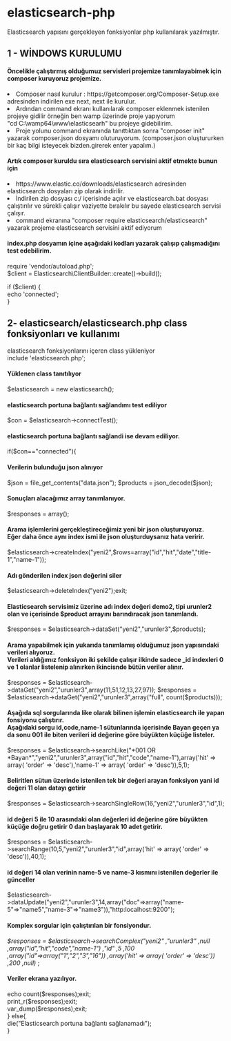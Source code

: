 # elasticsearch-php
Elasticsearch yapısını gerçekleyen fonksiyonlar php kullanılarak yazılmıştır.

<h2>1 - WİNDOWS KURULUMU</h2>
<h4>Öncelikle çalıştırmış olduğumuz servisleri projemize tanımlayabimek için composer kuruyoruz projemize.</h4>
<li> Composer nasıl kurulur : https://getcomposer.org/Composer-Setup.exe adresinden indirilen exe next, next ile kurulur.</li>
<li> Ardından command ekranı kullanılarak composer eklenmek istenilen projeye gidilir örneğin ben wamp üzerinde proje yapıyorum</li>
   "cd C:\wamp64\www\elasticsearh" bu projeye gidebilirim.</li>
<li> Proje yolunu command ekranında tanıttıktan sonra "composer init" yazarak composer.json dosyamı oluturuyorum.
   (composer.json oluştururken bir kaç bilgi isteyecek bizden.girerek enter yapalım.)</li>

<h4>Artık composer kuruldu sıra elasticsearch servisini aktif etmekte bunun için </h4>
<li> https://www.elastic.co/downloads/elasticsearch adresinden elasticsearch dosyaları zip olarak indirilir.</li>
<li> İndirilen zip dosyası c:/ içerisinde açılır ve elasticsearch.bat dosyası çalıştırılır ve sürekli çalışır vaziyette bırakılır 
   bu sayede elasticsearch servisi çalışır.</li>
<li> command ekranına "composer require elasticsearch/elasticsearch" yazarak projeme elasticsearch servisini aktif ediyorum</li>

<h4>index.php dosyamın içine aşağıdaki kodları yazarak çalışıp çalışmadığını test edebilirim.</h4>
require 'vendor/autoload.php';<br>
$client = Elasticsearch\ClientBuilder::create()->build();<br>
 
if ($client) {<br>
    echo 'connected';<br>
}


<h2>2- elasticsearch/elasticsearch.php class fonksiyonları ve kullanımı</h2>

<?php
<h4>elasticsearch fonksiyonlarını içeren class yükleniyor</h4><br>
<span>include 'elasticsearch.php';</span>

<h4>Yüklenen class tanıtılıyor</h4>
<span>$elasticsearch = new elasticsearch();</span>

<h4>elasticsearch portuna bağlantı sağlandımı test ediliyor</h4>
<span>$con = $elasticsearch->connectTest();</span>

<h4>elasticsearch portuna bağlantı sağlandi ise devam ediliyor.</h4>
<span>if($con=="connected"){</span>
    <h4>Verilerin bulunduğu json alınıyor</h4>
    <span>$json = file_get_contents("data.json");</span>
    <span>$products = json_decode($json);</span>

   <h4>Sonuçları alacağımız array tanımlanıyor.</h4>
    <span>$responses = array();</span>
    
    <h4>Arama işlemlerini gerçekleştireceğimiz yeni bir json oluşturuyoruz.<br>
    Eğer daha önce aynı index ismi ile json oluşturduysanız hata veririr.</h4>
    <span>$elasticsearch->createIndex("yeni2",$rows=array("id","hit","date","title-1","name-1"));</span>
    
    <h4>Adı gönderilen index json değerini siler</h4>
    <span>$elasticsearch->deleteIndex("yeni2");exit;</span>
    
    <h4>Elasticsearch servisimiz üzerine adı index değeri demo2, tipi urunler2 olan ve içerisinde $product arrayını barındıracak json tanımlandı.</h4>
    <span>$responses = $elasticsearch->dataSet("yeni2","urunler3",$products);</span>

    <h4>Arama yapabilmek için yukarıda tanımlamış olduğumuz json yapısındaki verileri alıyoruz.<br>
    Verileri aldığımız fonksiyon iki şekilde çalışır ilkinde sadece _id indexleri 0 ve 1 olanlar listelenip alınırken ikincisnde bütün veriler alınır.</h4>
    <span>$responses = $elasticsearch->dataGet("yeni2","urunler3",array(11,51,12,13,27,97));</span>
    <span>$responses = $elasticsearch->dataGet("yeni2","urunler3",array("full", count($products)));</span>

    <h4>Aşağıda sql sorgularında like olarak bilinen işlemin elasticsearch ile yapan fonsiyonu çalıştırır.<br>
    Aşağıdaki sorgu id,code,name-1 sütunlarında içerisinde Bayan geçen ya da sonu 001 ile biten verileri id değerine göre büyükten küçüğe listeler.</h4>
    <span>$responses = $elasticsearch->searchLike("*001 OR *Bayan*","yeni2","urunler3",array("id","hit","code","name-1"),array('hit' => array( 'order' => 'desc'),'name-1' => array( 'order' => 'desc')),5,1);</span>

    <h4>Beliritlen sütun üzerinde istenilen tek bir değeri arayan fonksiyon yani id değeri 11 olan datayı getirir</h4>
    <span>$responses = $elasticsearch->searchSingleRow(16,"yeni2","urunler3","id",1);</span>
    
    <h4>id değeri 5 ile 10 arasındaki olan değerleri id değerine göre büyükten küçüğe doğru getirir 0 dan başlayarak 10 adet getirir.</h4>
    <span>$responses = $elasticsearch->searchRange(10,5,"yeni2","urunler3","id",array('hit' => array( 'order' => 'desc')),40,1);</span>

    <h4>id değeri 14 olan verinin name-5 ve name-3 kısmını istenilen değerler ile günceller</h4>
    <span>$elasticsearch->dataUpdate("yeni2","urunler3",14,array("doc"=>array("name-5"=>"name5","name-3"=>"name3")),"http:localhost:9200");</span>

    <h4>Komplex sorgular için çalıştırılan bir fonsiyondur.</h4>
    <span>  <em>$responses = $elasticsearch->searchComplex("yeni2" 
        ,"urunler3" 
        ,null
        ,array("id","hit","code","name-1")
        ,"id" 
        ,5                  
        ,100
        ,array("id"=>array("1","2","3","16"))
        ,array('hit' => array( 'order' => 'desc'))
        ,200 
        ,null)</em>
    ;</span>
    
    <h4>Veriler ekrana yazılıyor.</h4>
    <span>echo count($responses);exit;</span><br>
    <span>print_r($responses);exit;</span><br>
    <span>var_dump($responses);exit;</span><br>
<span>} else{</span><br>
    <span>die("Elasticsearch portuna bağlantı sağlanamadı");</span><br>
<span>}</span><br>
